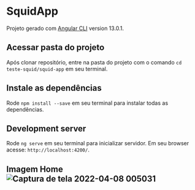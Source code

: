 # SquidApp

Projeto gerado com [Angular CLI](https://github.com/angular/angular-cli) version 13.0.1.

## Acessar pasta do projeto

Após clonar repositório, entre na pasta do projeto com o comando `cd teste-squid/squid-app` em seu terminal.

## Instale as dependências

Rode `npm install --save` em seu terminal para instalar todas as dependências.

## Development server

Rode `ng serve` em seu terminal para inicializar servidor. Em seu browser acesse: `http://localhost:4200/`.

## Imagem Home![Captura de tela 2022-04-08 005031](https://user-images.githubusercontent.com/62312260/162360484-5446a6c6-ecef-45c2-94a7-de6b9ff9389c.jpg)
